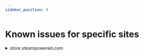 ```yaml
---
sidebar_position: 8
---
```



# Known issues for specific sites


<details>
        <summary>store.steampowered.com</summary>

Our service can only solve captchas in English; on this site, the determination of the captcha language comes not from the system settings, but from the language selected on the site, so for a correct solution, be sure to select English.

</details>